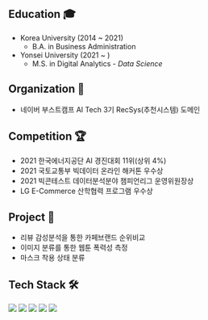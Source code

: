 ## Education 🎓  
- Korea University (2014 ~ 2021)  
  - B.A. in Business Administration  
- Yonsei University (2021 ~ )  
  - M.S. in Digital Analytics - _Data Science_
## Organization 🙋
- 네이버 부스트캠프 AI Tech 3기 RecSys(추천시스템) 도메인
## Competition 🏆
- 2021 한국에너지공단 AI 경진대회 11위(상위 4%)
- 2021 국토교통부 빅데이터 온라인 해커톤 우수상
- 2021 빅콘테스트 데이터분석분야 챔피언리그 운영위원장상
- LG E-Commerce  산학협력 프로그램 우수상
## Project 💼
- 리뷰 감성분석을 통한 카페브랜드 순위비교
- 이미지 분류를 통한 웹툰 폭력성 측정
- 마스크 착용 상태 분류
## Tech Stack 🛠️
<img src="https://img.shields.io/badge/Python-3766AB?style=flat-square&logo=Python&logoColor=white"/></a> 
<img src="https://img.shields.io/badge/R-276DC3?style=flat-square&logo=R&logoColor=white"/></a> 
<img src="https://img.shields.io/badge/Pytorch-EE4C2C?style=flat-square&logo=Pytorch&logoColor=white"/></a> 
<img src="https://img.shields.io/badge/TensorFlow-FF6F00?style=flat-square&logo=TensorFlow&logoColor=white"/></a> 
<img src="https://img.shields.io/badge/Keras-D00000?style=flat-square&logo=Keras&logoColor=white"/></a> 
